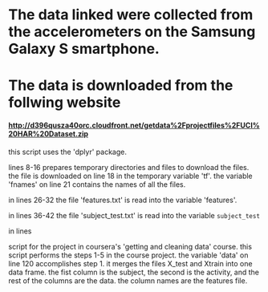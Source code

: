 # The data linked were collected from the accelerometers on the Samsung Galaxy S smartphone.  
# The data is downloaded from the follwing website
#### http://d396qusza40orc.cloudfront.net/getdata%2Fprojectfiles%2FUCI%20HAR%20Dataset.zip

this script uses the 'dplyr' package.

lines 8-16 prepares temporary directories and files to download the files.  the file is downloaded on line 18 in the temporary variable 'tf'. the variable 'fnames' on line 21 contains the names of all the files.

in lines 26-32 the file 'features.txt' is read into the variable 'features'.

in lines 36-42 the file 'subject_test.txt' is read into the variable `subject_test`

in lines 

script for the project in coursera's 'getting and cleaning data' course. this script performs the steps 1-5 in the course project. the variable 'data' on line 120 accomplishes step 1. it merges the files X_test and Xtrain into one data frame. the fist column is the subject, the second is the activity, and the rest of the columns are the data. the column names are the features file.

